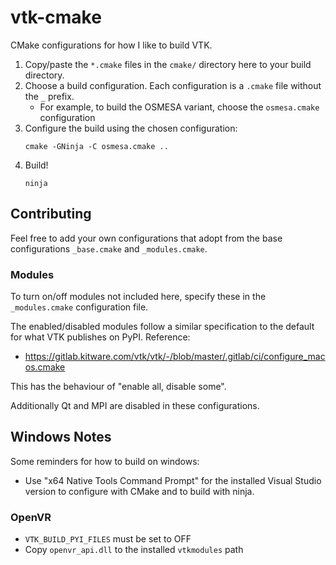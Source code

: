 # vtk-cmake

CMake configurations for how I like to build VTK.

1. Copy/paste the `*.cmake` files in the `cmake/` directory here to your build directory.
2. Choose a build configuration. Each configuration is a `.cmake` file without the `_` prefix.
    - For example, to build the OSMESA variant, choose the `osmesa.cmake` configuration
3. Configure the build using the chosen configuration:
    ```
    cmake -GNinja -C osmesa.cmake ..
    ```
4. Build!
    ```
    ninja
    ```


## Contributing

Feel free to add your own configurations that adopt from the base configurations `_base.cmake` and `_modules.cmake`.

### Modules
To turn on/off modules not included here, specify these in the `_modules.cmake` configuration file.

The enabled/disabled modules follow a similar specification to the default for what VTK publishes on PyPI. Reference:

- https://gitlab.kitware.com/vtk/vtk/-/blob/master/.gitlab/ci/configure_macos.cmake

This has the behaviour of "enable all, disable some".

Additionally Qt and MPI are disabled in these configurations.


## Windows Notes

Some reminders for how to build on windows:

- Use "x64 Native Tools Command Prompt" for the installed Visual Studio
version to configure with CMake and to build with ninja.


### OpenVR

- `VTK_BUILD_PYI_FILES` must be set to OFF
- Copy `openvr_api.dll` to the installed `vtkmodules` path
